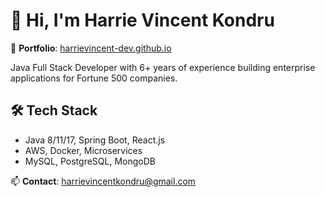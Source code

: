 # 👋 Hi, I'm Harrie Vincent Kondru

🔗 **Portfolio**: [harrievincent-dev.github.io](https://harrievincent-dev.github.io)

Java Full Stack Developer with 6+ years of experience building enterprise applications for Fortune 500 companies.

## 🛠️ Tech Stack
- Java 8/11/17, Spring Boot, React.js
- AWS, Docker, Microservices
- MySQL, PostgreSQL, MongoDB

📫 **Contact**: harrievincentkondru@gmail.com


 














